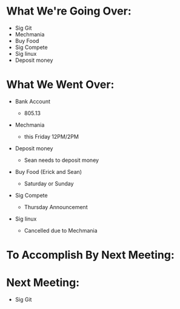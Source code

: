 # What We're Going Over:
- Sig Git
- Mechmania
- Buy Food
- Sig Compete
- Sig linux
- Deposit money


	
# What We Went Over:
- Bank Account
	- 805.13

- Mechmania
	- this Friday 12PM/2PM
	
- Deposit money
	- Sean needs to deposit money 
	
- Buy Food (Erick and Sean)
	- Saturday or Sunday
	
- Sig Compete
	- Thursday Announcement
	
- Sig linux
	- Cancelled due to Mechmania

	

# To Accomplish By Next Meeting: 



# Next Meeting:
- Sig Git
